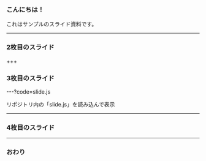 ### こんにちは！


これはサンプルのスライド資料です。


---


### 2枚目のスライド

+++


### 3枚目のスライド

---?code=slide.js

リポジトリ内の「slide.js」を読み込んで表示


---


### 4枚目のスライド



---


### おわり
